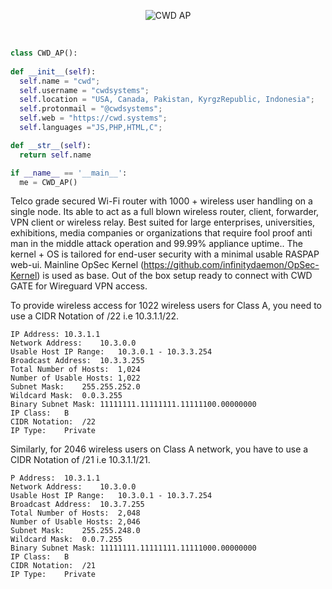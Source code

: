  <p align="center">
 <picture>
    <source media="(prefers-color-scheme: dark)" srcset="https://cwd.systems/img/cwd-ap.png">
    <img src="https://cwd.systems/img/cwd-ap.png"  alt="CWD AP">
  </picture>
  </p>
  <br>
  
  ```python
class CWD_AP():
    
  def __init__(self):
    self.name = "cwd";
    self.username = "cwdsystems";
    self.location = "USA, Canada, Pakistan, KyrgzRepublic, Indonesia";
    self.protonmail = "@cwdsystems";
    self.web = "https://cwd.systems";
    self.languages ="JS,PHP,HTML,C";
  
  def __str__(self):
    return self.name

if __name__ == '__main__':
    me = CWD_AP()
```
  
Telco grade secured Wi-Fi router with 1000 + wireless user handling on a single node. Its able to act as a full blown wireless router, client, forwarder, VPN client or wireless relay. Best suited for large enterprises, universities, exhibitions, media companies or organizations that require fool proof anti man in the middle attack operation and 99.99% appliance uptime.. The kernel + OS is tailored for end-user security with a minimal usable RASPAP web-ui. Mainline OpSec Kernel (https://github.com/infinitydaemon/OpSec-Kernel) is used as base. Out of the box setup ready to connect with CWD GATE for Wireguard VPN access.

To provide wireless access for 1022 wireless users for Class A, you need to use a CIDR Notation of /22 i.e 10.3.1.1/22. 

```
IP Address:	10.3.1.1
Network Address:	10.3.0.0
Usable Host IP Range:	10.3.0.1 - 10.3.3.254
Broadcast Address:	10.3.3.255
Total Number of Hosts:	1,024
Number of Usable Hosts:	1,022
Subnet Mask:	255.255.252.0
Wildcard Mask:	0.0.3.255
Binary Subnet Mask:	11111111.11111111.11111100.00000000
IP Class:	B
CIDR Notation:	/22
IP Type:	Private
```

Similarly, for 2046 wireless users on Class A network, you have to use a CIDR Notation of /21 i.e 10.3.1.1/21.

```
P Address:	10.3.1.1
Network Address:	10.3.0.0
Usable Host IP Range:	10.3.0.1 - 10.3.7.254
Broadcast Address:	10.3.7.255
Total Number of Hosts:	2,048
Number of Usable Hosts:	2,046
Subnet Mask:	255.255.248.0
Wildcard Mask:	0.0.7.255
Binary Subnet Mask:	11111111.11111111.11111000.00000000
IP Class:	B
CIDR Notation:	/21
IP Type:	Private
```
